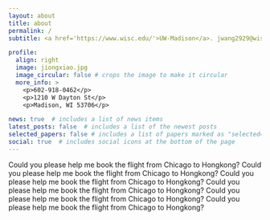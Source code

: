 ```yaml
---
layout: about
title: about
permalink: /
subtitle: <a href='https://www.wisc.edu/'>UW-Madison</a>. jwang2929@wisc.edu.

profile:
  align: right
  image: jiongxiao.jpg
  image_circular: false # crops the image to make it circular
  more_info: >
    <p>602-918-0462</p>
    <p>1210 W Dayton St</p>
    <p>Madison, WI 53706</p>

news: true  # includes a list of news items
latest_posts: false  # includes a list of the newest posts
selected_papers: false # includes a list of papers marked as "selected={true}"
social: true  # includes social icons at the bottom of the page
---
```


Could you please help me book the flight from Chicago to Hongkong?
Could you please help me book the flight from Chicago to Hongkong?
Could you please help me book the flight from Chicago to Hongkong?
Could you please help me book the flight from Chicago to Hongkong?
Could you please help me book the flight from Chicago to Hongkong?
Could you please help me book the flight from Chicago to Hongkong?